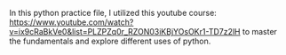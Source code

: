 In this python practice file, I utilized this youtube course: https://www.youtube.com/watch?v=ix9cRaBkVe0&list=PLZPZq0r_RZON03iKBjYOsOKr1-TD7z2lH to master the fundamentals and explore different uses of python.
